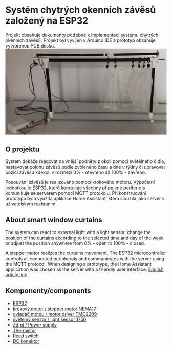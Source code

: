 # Systém chytrých okenních závěsů založený na ESP32

Projekt obsahuje dokumenty potřebné k implementaci systému chytrých okenních závěsů. Projekt byl vyvíjen v Arduino IDE a prototyp obsahuje vytvořenou PCB desku.
![Alt text](/pictures/prototype.jpg "Final prototype")

## O projektu
Systém dokáže reagovat na vnější podněty z okolí pomocí světělného čidla, nastavovat polohu závěsů podle zvoleného času a dne v týdny či upravovat pozici závěsu kdekoli v rozmezí 0% - otevřeno až 100% - zavřeno.

Posouvání závěsů je realizováno pomocí krokového motoru. Výpočetní jednotkou je ESP32, které konrtoluje všechny připojené periferie a komunikuje se serverem pomocí MQTT protokolu. Při konstruování prototypu byla využita aplikace Home Assistant, která sloužila jako server s uživatelským rozhraním.

## About smart window curtains
The system can react to external light with a light sensor, change the position of the curtains according to the selected time and day of the week or adjust the position anywhere from 0% - open to 100% - closed.

A stepper motor realizes the curtains movement. The ESP32 microcontroller controls all connected peripherals and communicates with the server using the MQTT protocol. When designing a prototype, the Home Assistant application was chosen as the server with a friendly user interface.
[English article link](https://medium.com/@mafialka/smart-curtains-system-150fcbf853d2)

## Komponenty/components
- [ESP32](https://www.espressif.com/en/products/devkits/esp32-devkitc)
- [krokový motor / stepper motor NEMA17](https://www.gme.cz/krokovy-motor-nema-17)
- [ovladač motou / motor driver TMC2209](https://www.majkl3d.cz/p/tmc2209-driver-ovladac-motoru)
- [světelný senzor / light sensor 1750](https://botland.cz/svetelne-a-barevne-senzory/2024-senzor-intenzity-svetla-bh1750-5904422373283.html)
- [Zdroj / Power supply](https://www.gme.cz/napajeci-adapter-sitovy-12v-1000ma-5-5-2-1mm-vigan)
- [Thermistor](https://www.gme.cz/termistor-ntc-ntc-640-10k)
- [Reed switch](https://www.gme.cz/jazyckovy-magneticky-senzor-meder-ksk1a66-1020)
- [DC konektor](https://www.gme.cz/napajeci-souosy-konektor-wealthmetal-ds-214b)
